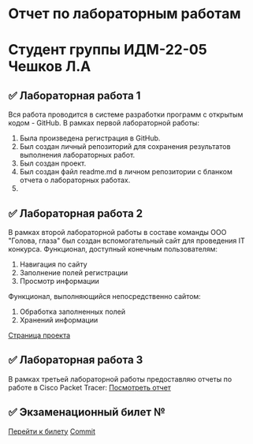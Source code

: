 # Отчет по лабораторным работам 
# Студент группы ИДМ-22-05 Чешков Л.А
## :white_check_mark: Лабораторная работа 1
Вся работа проводится в системе разработки программ с открытым кодом - GitHub.
В рамках первой лабораторной работы:
1. Была произведена регистрация в GitHub.
2. Был создан личный репозиторий для сохранения результатов выполнения лабораторных работ.
3. Был создан проект.
3. Был создан файл readme.md в личном репозитории с бланком отчета о лабораторных работах.
4. 
## :white_check_mark: Лабораторная работа 2
В рамках второй лабораторной работы в составе команды ООО "Голова, глаза" был создан вспомогательный сайт для проведения IT конкурса.
Функционал, доступный конечным пользователям:
1. Навигация по сайту
2. Заполнение полей регистрации
3. Просмотр информации

Функционал, выполняющийся непосредственно сайтом:
1. Обработка заполненных полей
2. Хранений информации

[Страница проекта](https://github.com/MarkinNikita/aboba)

## :white_check_mark: Лабораторная работа 3
В рамках третьей лабораторной работы предоставляю отчеты по работе в Cisco Packet Tracer:
[Посмотреть отчет]()

## :white_check_mark: Экзаменационный билет №
[Перейти к билету]()
[Commit]()
